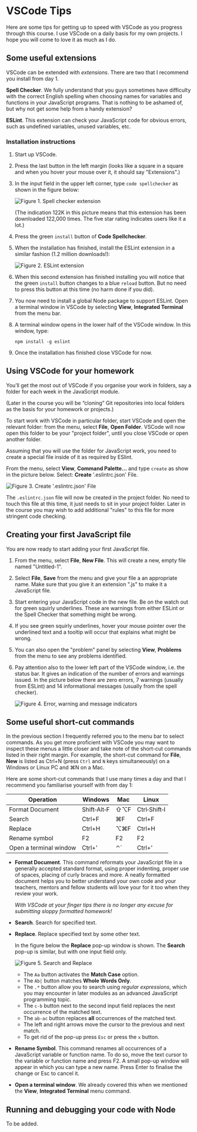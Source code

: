 # VSCode Tips

Here are some tips for getting up to speed with VSCode as you progress through this course. I use VSCode on a daily basis for my own projects. I hope you will come to love it as much as I do.

## Some useful extensions

VSCode can be extended with _extensions_. There are two that I recommend you install from day 1.  
  
**Spell Checker**. We fully understand that you guys sometimes have difficulty with the correct English spelling when choosing names for variables and functions in your JavaScript programs. That is nothing to be ashamed of, but why not get some help from a handy extension?
	
**ESLint**. This extension can check your JavaScript code for obvious errors, such as undefined variables, unused variables, etc.
	
### Installation instructions
	
1. Start up VSCode.
2. Press the last button in the left margin (looks like a square in  a square and when you hover your mouse over it, it should say "Extensions".)
3. In the input field in the upper left corner, type `code spellchecker` as shown in the figure below:

	![Figure 1. Spell checker extension](https://user-images.githubusercontent.com/2788771/27807986-f1f76762-6044-11e7-831d-dd2a6551f027.PNG)

	(The indication 122K in this picture means that this extension has been downloaded 122,000 times. The five star rating indicates users like it a lot.)
	
4. Press the green `install` button of **Code Spellchecker**.
5. When the installation has finished, install the ESLint extension in a similar fashion (1.2 million downloads!):

	![Figure 2. ESLint extension](https://user-images.githubusercontent.com/2788771/27807987-f1fa8406-6044-11e7-8284-b51cd1251921.PNG)
	
6. When this second extension has finished installing you will notice that the green `install` button changes to a blue `reload` button. But no need to press this button at this time (no harm done if you did).
7. You now need to install a global Node package to support ESLint. Open a terminal window in VSCode by selecting **View**, **Integrated Terminal** from the menu bar.
8. A terminal window opens in the lower half of the VSCode window. In this window, type:  

	```
	npm install -g eslint
	```

9. Once the installation has finished close VSCode for now.

## Using VSCode for your homework

You’ll get the most out of VSCode if you organise your work in folders, say a folder for each week in the JavaScript module.

(Later in the course you will be “cloning” Git repositories into local folders as the basis for your homework or projects.)

To start work with VSCode in particular folder, start VSCode and open the relevant folder: from the menu, select **File**, **Open Folder**. VSCode will now open this folder to be your "project folder", until you close VSCode or open another folder.

Assuming that you will use the folder for JavaScript work, you need to create a special file inside of it as required by ESlint.

From the menu, select **View**, **Command Palette…** and type `create` as show in the picture below. Select: **Create** '.eslintrc.json' File.

![Figure 3. Create '.eslintrc.json' File](https://user-images.githubusercontent.com/2788771/27809404-94afa762-604f-11e7-9d77-0d590bfccc19.png)

The `.eslintrc.json` file will now be created in the project folder. No need to touch this file at this time, it just needs to sit in your project folder. Later in the course you may wish to add additional "rules" to this file for more stringent code checking.

## Creating your first JavaScript file

You are now ready to start adding your first JavaScript file.

1. From the menu, select **File**, **New File**. This will create a new, empty file named "Untitled-1".
2. Select **File**, **Save** from the menu and give your file a an appropriate name. Make sure that you give it an extension ".js" to make it a JavaScript file.
3. Start entering your JavaScript code in the new file. Be on the watch out for green squirly underlines. These are warnings from either ESLint or the Spell Checker that something might be wrong.
4. If you see green squirly underlines, hover your mouse pointer over the underlined text and a tooltip will occur that explains what might be wrong.
5. You can also open the "problem" panel by selecting **View**, **Problems** from the menu to see any problems identified.
6. Pay attention also to the lower left part of the VSCode window, i.e. the status bar. It gives an indication of the number of errors and warnings issued. In the picture below there are zero errors, 7 warnings (usually from ESLint) and 14 informational messages (usually from the spell checker).

	![Figure 4. Error, warning and message indicators](https://user-images.githubusercontent.com/2788771/27809813-64ae6c98-6053-11e7-8b6c-2bec3400ccd3.PNG)
	
## Some useful short-cut commands

In the previous section I frequently referred you to the menu bar to select commands. As you get more proficient with VSCode you may want to inspect these menus a little closer and take note of the short-cut commands listed in their right margin. For example, the short-cut command for **File**, **New** is listed as Ctrl+N (press `Ctrl` and `N` keys simultaneously) on a Windows or Linux PC and ⌘N on a Mac.

Here are some short-cut commands that I use many times a day and that I recommend you familiarise yourself with from day 1:

| Operation | Windows | Mac   | Linux |
| --------- | ------- | ----- | ----- |
| Format Document | Shift‑Alt‑F | ⇧⌥F| Ctrl‑Shift‑I |
| Search | Ctrl+F | ⌘F | Ctrl+F |
| Replace | Ctrl+H | ⌥⌘F | Ctrl+H |
| Rename symbol | F2 | F2 | F2 |
| Open a terminal window | Ctrl+' | ⌃\` | Ctrl+' |

- **Format Document**. This command reformats your JavaScript file in a generally accepted standard format, using proper indenting, proper use of spaces, placing of curly braces and more. A neatly formatted document helps you to better understand your own code and your teachers, mentors and fellow students will love your for it too when they review your work.

	*With VSCode at your finger tips there is no longer any excuse for submitting sloppy formatted homework!*
	
- **Search**. Search for specified text.
- **Replace**. Replace specified text by some other text.
	
	In the figure below the **Replace** pop-up window is shown. The **Search** pop-up is similar, but with one input field only.
	
	![Figure 5. Search and Replace](https://user-images.githubusercontent.com/2788771/27810425-592063d4-605a-11e7-9e29-dfb02f1aed22.png)

	- The `Aa` button activates the **Match Case** option.
	- The `Ab|` button matches **Whole Words Only**.
	- The `.*` button allow you to search using _regular expressions_, which you may encounter in later modules as an advanced JavaScript programming topic.
	- The `c-b` button next to the second input field replaces the next occurrence of the matched text.
	- The `ab-ac` button replaces **all** occurrences of the matched text.
	- The left and right arrows move the cursor to the previous and next match.
	- To get rid of the pop-up press `Esc` or press the `x` button.

- **Rename Symbol**. This command renames all occurrences of a JavaScript variable or function name. To do so, move the text cursor to the variable or function name and press F2. A small pop-up window will appear in which you can type a new name. Press Enter to finalise the change or Esc to cancel it.

- **Open a terminal window**. We already covered this when we mentioned the **View**, **Integrated Terminal** menu command.

## Running and debugging your code with Node

To be added.




